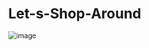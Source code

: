 # Let-s-Shop-Around

![image](https://github.com/zhengshunze/Let-s-Shop-Around/assets/77151276/e7691a69-f4bf-4d45-86fe-afba2147bf55)
